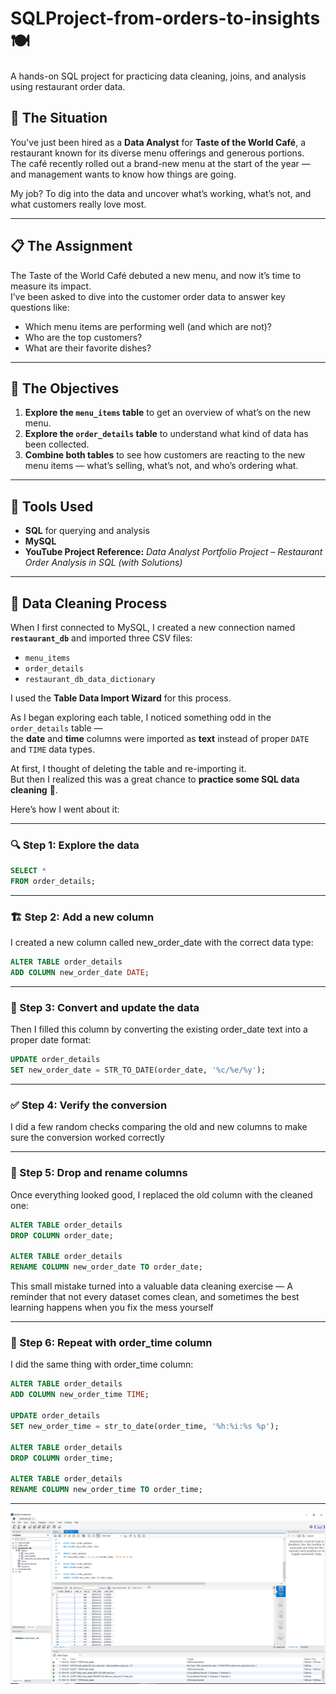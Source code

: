 # SQLProject-from-orders-to-insights 🍽️
A hands-on SQL project for practicing data cleaning, joins, and analysis using restaurant order data.

## 🧠 The Situation  
You've just been hired as a **Data Analyst** for **Taste of the World Café**, a restaurant known for its diverse menu offerings and generous portions.  
The café recently rolled out a brand-new menu at the start of the year — and management wants to know how things are going.  

My job? To dig into the data and uncover what’s working, what’s not, and what customers really love most.  

---

## 📋 The Assignment  
The Taste of the World Café debuted a new menu, and now it’s time to measure its impact.  
I’ve been asked to dive into the customer order data to answer key questions like:  

- Which menu items are performing well (and which are not)?  
- Who are the top customers?  
- What are their favorite dishes?  

---

## 🎯 The Objectives  
1. **Explore the `menu_items` table** to get an overview of what’s on the new menu.  
2. **Explore the `order_details` table** to understand what kind of data has been collected.  
3. **Combine both tables** to see how customers are reacting to the new menu items — what’s selling, what’s not, and who’s ordering what.  

---

## 🧩 Tools Used  
- **SQL** for querying and analysis  
- **MySQL**
- **YouTube Project Reference:** *Data Analyst Portfolio Project – Restaurant Order Analysis in SQL (with Solutions)*  

---

## 🧹 Data Cleaning Process  

When I first connected to MySQL, I created a new connection named **`restaurant_db`** and imported three CSV files:
- `menu_items`
- `order_details`
- `restaurant_db_data_dictionary`

I used the **Table Data Import Wizard** for this process.  

As I began exploring each table, I noticed something odd in the `order_details` table —  
the **date** and **time** columns were imported as **text** instead of proper `DATE` and `TIME` data types.  

At first, I thought of deleting the table and re-importing it.  
But then I realized this was a great chance to **practice some SQL data cleaning** 🧠.  

Here’s how I went about it:

---

### 🔍 Step 1: Explore the data  

```sql
SELECT *
FROM order_details;
```
---

### 🏗️ Step 2: Add a new column

I created a new column called new_order_date with the correct data type:
```sql
ALTER TABLE order_details
ADD COLUMN new_order_date DATE;
```
---

### 🔄 Step 3: Convert and update the data

Then I filled this column by converting the existing order_date text into a proper date format:
```sql
UPDATE order_details
SET new_order_date = STR_TO_DATE(order_date, '%c/%e/%y');
```
---


### ✅ Step 4: Verify the conversion 

I did a few random checks comparing the old and new columns to make sure the conversion worked correctly

---


### 🧹 Step 5: Drop and rename columns

Once everything looked good, I replaced the old column with the cleaned one:
```sql
ALTER TABLE order_details
DROP COLUMN order_date;

ALTER TABLE order_details
RENAME COLUMN new_order_date TO order_date;
```
This small mistake turned into a valuable data cleaning exercise —
A reminder that not every dataset comes clean, and sometimes the best learning happens when you fix the mess yourself

---

### 🔄 Step 6: Repeat with order_time column

I did the same thing with order_time column:
```sql
ALTER TABLE order_details
ADD COLUMN new_order_time TIME;

UPDATE order_details
SET new_order_time = str_to_date(order_time, '%h:%i:%s %p');

ALTER TABLE order_details
DROP COLUMN order_time;

ALTER TABLE order_details
RENAME COLUMN new_order_time TO order_time;
```
---
![Clean data](https://github.com/hadishokri11/SQLProject-from-orders-to-insights/blob/main/1st%20Clean%20data.PNG?raw=true)
